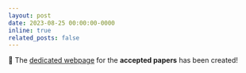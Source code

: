 ```yaml
---
layout: post
date: 2023-08-25 00:00:00-0000
inline: true
related_posts: false
---
```


:bookmark_tabs: The [dedicated webpage](https://physicsmeetsai.github.io/beyond-vision/accepted-papers/) for the **accepted papers** has been created!
